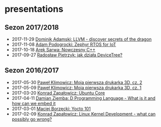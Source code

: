 # presentations

## Sezon 2017/2018
* 2017-11-29 [Dominik Adamski: LLVM - discover secrets of the dragon](./2017-11-29/llvm_presentation.pdf)
* 2017-11-08 [Adam Podogrocki: Zephyr RTOS for IoT](./2017-11-08/Zephyr_RTOS.pdf)
* 2017-10-18 [Arek Sarwa: Nowczesny C++](./2017-10-18/ModernCpp.pdf)
* 2017-09-27 [Radosław Pietrzyk: jak działa DeviceTree?](./2017-09-27/DeviceTreeInLinux.pdf)

## Sezon 2016/2017
* 2017-05-30 [Paweł Klimowicz: Moja pierwsza drukarka 3D, cz. 2]()
* 2017-05-09 [Paweł Klimowicz: Moja pierwsza drukarka 3D, cz. 1]()
* 2017-03-20 [Konrad Zapałowicz: Ubuntu Core]()
* 2017-04-11 [Damian Ziemba: D Programming Language - What is it and how can we embed it](./2017-04-11/prezentacja/cehug_prez.pdf)
* 2017-03-01 [Maciej Borzęcki: Yocto 101](./2017-03-01/Yocto_101.pdf)
* 2017-02-09 [Konrad Zapałowicz: Linux Kernel Development - what can possibly go wrong?](./2017-02-09/Linux_Kernel_Development_what_can_possibly_go_wrong.pdf)
